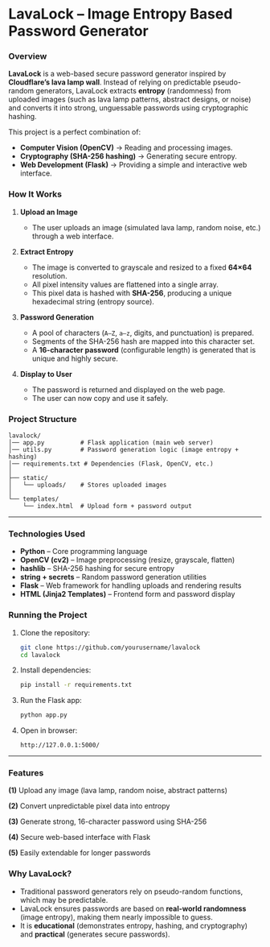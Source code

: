 #  LavaLock – Image Entropy Based Password Generator

###  Overview

**LavaLock** is a web-based secure password generator inspired by **Cloudflare’s lava lamp wall**.
Instead of relying on predictable pseudo-random generators, LavaLock extracts **entropy** (randomness) from uploaded images (such as lava lamp patterns, abstract designs, or noise) and converts it into strong, unguessable passwords using cryptographic hashing.

This project is a perfect combination of:

* **Computer Vision (OpenCV)** → Reading and processing images.
* **Cryptography (SHA-256 hashing)** → Generating secure entropy.
* **Web Development (Flask)** → Providing a simple and interactive web interface.









###  How It Works

1. **Upload an Image**

   * The user uploads an image (simulated lava lamp, random noise, etc.) through a web interface.

2. **Extract Entropy**

   * The image is converted to grayscale and resized to a fixed **64×64** resolution.
   * All pixel intensity values are flattened into a single array.
   * This pixel data is hashed with **SHA-256**, producing a unique hexadecimal string (entropy source).

3. **Password Generation**

   * A pool of characters (`A–Z`, `a–z`, digits, and punctuation) is prepared.
   * Segments of the SHA-256 hash are mapped into this character set.
   * A **16-character password** (configurable length) is generated that is unique and highly secure.

4. **Display to User**

   * The password is returned and displayed on the web page.
   * The user can now copy and use it safely.




###  Project Structure

```
lavalock/
│── app.py          # Flask application (main web server)
│── utils.py        # Password generation logic (image entropy + hashing)
│── requirements.txt # Dependencies (Flask, OpenCV, etc.)
│
├── static/
│   └── uploads/    # Stores uploaded images
│
└── templates/
    └── index.html  # Upload form + password output
```

---

###  Technologies Used

* **Python** – Core programming language
* **OpenCV (cv2)** – Image preprocessing (resize, grayscale, flatten)
* **hashlib** – SHA-256 hashing for secure entropy
* **string + secrets** – Random password generation utilities
* **Flask** – Web framework for handling uploads and rendering results
* **HTML (Jinja2 Templates)** – Frontend form and password display




###  Running the Project

1. Clone the repository:

   ```bash
   git clone https://github.com/yourusername/lavalock
   cd lavalock
   ```

2. Install dependencies:

   ```bash
   pip install -r requirements.txt
   ```

3. Run the Flask app:

   ```bash
   python app.py
   ```

4. Open in browser:

   ```
   http://127.0.0.1:5000/
   ```

---

###  Features

**(1)** Upload any image (lava lamp, random noise, abstract patterns)
 
**(2)**  Convert unpredictable pixel data into entropy
 
**(3)** Generate strong, 16-character password using SHA-256

**(4)** Secure web-based interface with Flask
 
 **(5)** Easily extendable for longer passwords



###  Why LavaLock?

* Traditional password generators rely on pseudo-random functions, which may be predictable.
* LavaLock ensures passwords are based on **real-world randomness** (image entropy), making them nearly impossible to guess.
* It is **educational** (demonstrates entropy, hashing, and cryptography) and **practical** (generates secure passwords).


